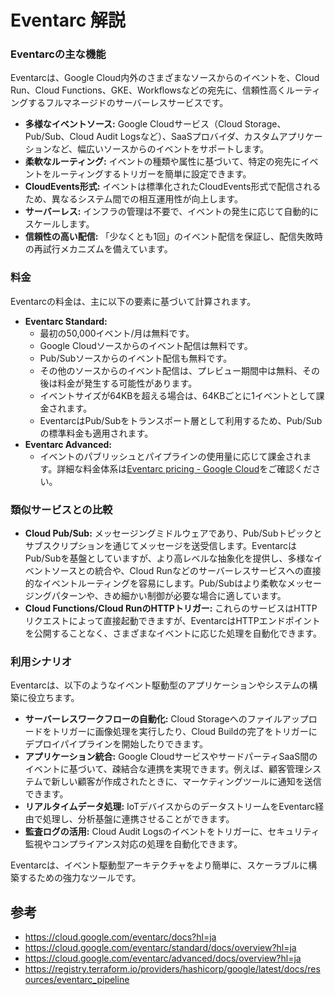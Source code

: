 # Eventarc 解説

### Eventarcの主な機能

Eventarcは、Google Cloud内外のさまざまなソースからのイベントを、Cloud Run、Cloud Functions、GKE、Workflowsなどの宛先に、信頼性高くルーティングするフルマネージドのサーバーレスサービスです。

* **多様なイベントソース:** Google Cloudサービス（Cloud Storage、Pub/Sub、Cloud Audit Logsなど）、SaaSプロバイダ、カスタムアプリケーションなど、幅広いソースからのイベントをサポートします。
* **柔軟なルーティング:** イベントの種類や属性に基づいて、特定の宛先にイベントをルーティングするトリガーを簡単に設定できます。
* **CloudEvents形式:** イベントは標準化されたCloudEvents形式で配信されるため、異なるシステム間での相互運用性が向上します。
* **サーバーレス:** インフラの管理は不要で、イベントの発生に応じて自動的にスケールします。
* **信頼性の高い配信:** 「少なくとも1回」のイベント配信を保証し、配信失敗時の再試行メカニズムを備えています。

### 料金

Eventarcの料金は、主に以下の要素に基づいて計算されます。

* **Eventarc Standard:**
    * 最初の50,000イベント/月は無料です。
    * Google Cloudソースからのイベント配信は無料です。
    * Pub/Subソースからのイベント配信も無料です。
    * その他のソースからのイベント配信は、プレビュー期間中は無料、その後は料金が発生する可能性があります。
    * イベントサイズが64KBを超える場合は、64KBごとに1イベントとして課金されます。
    * EventarcはPub/Subをトランスポート層として利用するため、Pub/Subの標準料金も適用されます。
* **Eventarc Advanced:**
    * イベントのパブリッシュとパイプラインの使用量に応じて課金されます。詳細な料金体系は[Eventarc pricing - Google Cloud](https://cloud.google.com/eventarc/pricing)をご確認ください。

### 類似サービスとの比較

* **Cloud Pub/Sub:** メッセージングミドルウェアであり、Pub/Subトピックとサブスクリプションを通じてメッセージを送受信します。EventarcはPub/Subを基盤としていますが、より高レベルな抽象化を提供し、多様なイベントソースとの統合や、Cloud Runなどのサーバーレスサービスへの直接的なイベントルーティングを容易にします。Pub/Subはより柔軟なメッセージングパターンや、きめ細かい制御が必要な場合に適しています。
* **Cloud Functions/Cloud RunのHTTPトリガー:** これらのサービスはHTTPリクエストによって直接起動できますが、EventarcはHTTPエンドポイントを公開することなく、さまざまなイベントに応じた処理を自動化できます。

### 利用シナリオ

Eventarcは、以下のようなイベント駆動型のアプリケーションやシステムの構築に役立ちます。

* **サーバーレスワークフローの自動化:** Cloud Storageへのファイルアップロードをトリガーに画像処理を実行したり、Cloud Buildの完了をトリガーにデプロイパイプラインを開始したりできます。
* **アプリケーション統合:** Google CloudサービスやサードパーティSaaS間のイベントに基づいて、疎結合な連携を実現できます。例えば、顧客管理システムで新しい顧客が作成されたときに、マーケティングツールに通知を送信できます。
* **リアルタイムデータ処理:** IoTデバイスからのデータストリームをEventarc経由で処理し、分析基盤に連携させることができます。
* **監査ログの活用:** Cloud Audit Logsのイベントをトリガーに、セキュリティ監視やコンプライアンス対応の処理を自動化できます。

Eventarcは、イベント駆動型アーキテクチャをより簡単に、スケーラブルに構築するための強力なツールです。

## 参考

- https://cloud.google.com/eventarc/docs?hl=ja
- https://cloud.google.com/eventarc/standard/docs/overview?hl=ja
- https://cloud.google.com/eventarc/advanced/docs/overview?hl=ja
- https://registry.terraform.io/providers/hashicorp/google/latest/docs/resources/eventarc_pipeline

